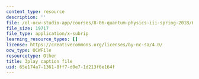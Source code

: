 ```yaml
---
content_type: resource
description: ''
file: /ol-ocw-studio-app/courses/8-06-quantum-physics-iii-spring-2018/65e174a713618ff7d0e71d213f6e164f_zUHOeWom7qs.srt
file_size: 19717
file_type: application/x-subrip
learning_resource_types: []
license: https://creativecommons.org/licenses/by-nc-sa/4.0/
ocw_type: OCWFile
resourcetype: Other
title: 3play caption file
uid: 65e174a7-1361-8ff7-d0e7-1d213f6e164f
---
```

